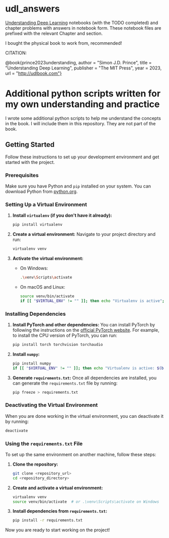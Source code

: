 # udl_answers
[Understanding Deep Learning](https://udlbook.com/) notebooks (with the TODO completed) and chapter problems with answers in notebook form. These notebook files are prefixed with the relevant Chapter and section.

I bought the physical book to work from, recommended!

CITATION:

@book{prince2023understanding,
    author = "Simon J.D. Prince",
    title = "Understanding Deep Learning",
    publisher = "The MIT Press",
    year = 2023,
    url = "http://udlbook.com"}

# Additional python scripts written for my own understanding and practice

I wrote some additional python scripts to help me understand the concepts in the book. I will include them in this repository. They are not part of the book.

## Getting Started

Follow these instructions to set up your development environment and get started with the project.

### Prerequisites

Make sure you have Python and `pip` installed on your system. You can download Python from [python.org](https://www.python.org/).

### Setting Up a Virtual Environment

1. **Install `virtualenv` (if you don't have it already):**
   ```sh
   pip install virtualenv
   ```

2. **Create a virtual environment:**
   Navigate to your project directory and run:
   ```sh
   virtualenv venv
   ```

3. **Activate the virtual environment:**
   - On Windows:
     ```sh
     .\venv\Scripts\activate
     ```
   - On macOS and Linux:
     ```sh
     source venv/bin/activate
     if [[ "$VIRTUAL_ENV" != "" ]]; then echo "Virtualenv is active"; else echo "Virtualenv is not active"; fi
     ```

### Installing Dependencies

1. **Install PyTorch and other dependencies:**
   You can install PyTorch by following the instructions on the [official PyTorch website](https://pytorch.org/get-started/locally/). For example, to install the CPU version of PyTorch, you can run:
   ```sh
   pip install torch torchvision torchaudio
   ```

2. **Install `numpy`:**
   ```sh
   pip install numpy
   if [[ "$VIRTUAL_ENV" != "" ]]; then echo "Virtualenv is active: $(basename $VIRTUAL_ENV)"; python --version; pip list; else echo "Virtualenv is not active"; fi
   ```

3. **Generate `requirements.txt`:**
   Once all dependencies are installed, you can generate the `requirements.txt` file by running:
   ```sh
   pip freeze > requirements.txt
   ```

### Deactivating the Virtual Environment

When you are done working in the virtual environment, you can deactivate it by running:
```sh
deactivate
```

### Using the `requirements.txt` File

To set up the same environment on another machine, follow these steps:

1. **Clone the repository:**
   ```sh
   git clone <repository_url>
   cd <repository_directory>
   ```

2. **Create and activate a virtual environment:**
   ```sh
   virtualenv venv
   source venv/bin/activate  # or .\venv\Scripts\activate on Windows
   ```

3. **Install dependencies from `requirements.txt`:**
   ```sh
   pip install -r requirements.txt
   ```

Now you are ready to start working on the project!
